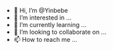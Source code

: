 - 👋 Hi, I’m @Yinbebe
- 👀 I’m interested in ...
- 🌱 I’m currently learning ...
- 💞️ I’m looking to collaborate on ...
- 📫 How to reach me ...

<!---
Yinbebe/Yinbebe is a ✨ special ✨ repository because its `README.md` (this file) appears on your GitHub profile.
You can click the Preview link to take a look at your changes.
--->
